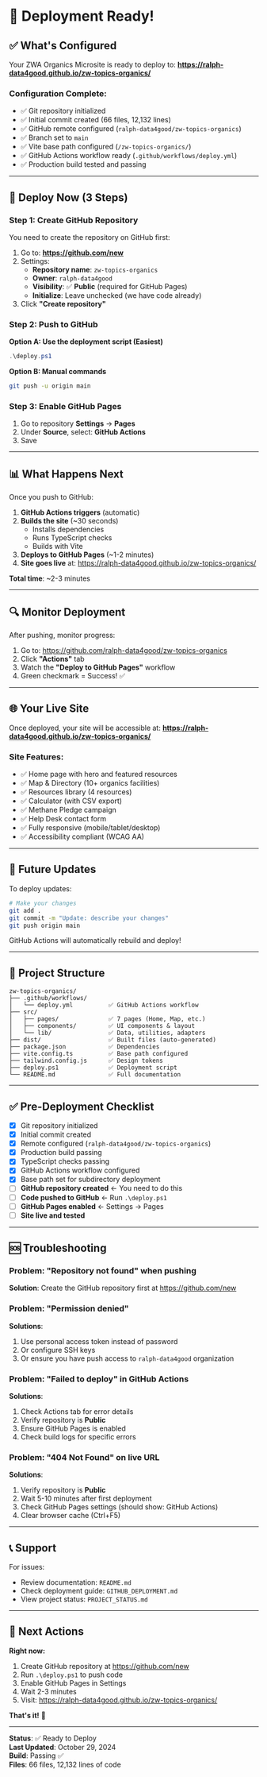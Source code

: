 # 🎉 Deployment Ready!

## ✅ What's Configured

Your ZWA Organics Microsite is ready to deploy to:
**https://ralph-data4good.github.io/zw-topics-organics/**

### Configuration Complete:
- ✅ Git repository initialized
- ✅ Initial commit created (66 files, 12,132 lines)
- ✅ GitHub remote configured (`ralph-data4good/zw-topics-organics`)
- ✅ Branch set to `main`
- ✅ Vite base path configured (`/zw-topics-organics/`)
- ✅ GitHub Actions workflow ready (`.github/workflows/deploy.yml`)
- ✅ Production build tested and passing

---

## 🚀 Deploy Now (3 Steps)

### Step 1: Create GitHub Repository

You need to create the repository on GitHub first:

1. Go to: **https://github.com/new**
2. Settings:
   - **Repository name**: `zw-topics-organics`
   - **Owner**: `ralph-data4good`
   - **Visibility**: ✅ **Public** (required for GitHub Pages)
   - **Initialize**: Leave unchecked (we have code already)
3. Click **"Create repository"**

### Step 2: Push to GitHub

**Option A: Use the deployment script (Easiest)**

```powershell
.\deploy.ps1
```

**Option B: Manual commands**

```bash
git push -u origin main
```

### Step 3: Enable GitHub Pages

1. Go to repository **Settings** → **Pages**
2. Under **Source**, select: **GitHub Actions**
3. Save

---

## 📊 What Happens Next

Once you push to GitHub:

1. **GitHub Actions triggers** (automatic)
2. **Builds the site** (~30 seconds)
   - Installs dependencies
   - Runs TypeScript checks
   - Builds with Vite
3. **Deploys to GitHub Pages** (~1-2 minutes)
4. **Site goes live** at: https://ralph-data4good.github.io/zw-topics-organics/

**Total time**: ~2-3 minutes

---

## 🔍 Monitor Deployment

After pushing, monitor progress:

1. Go to: https://github.com/ralph-data4good/zw-topics-organics
2. Click **"Actions"** tab
3. Watch the **"Deploy to GitHub Pages"** workflow
4. Green checkmark = Success! ✅

---

## 🌐 Your Live Site

Once deployed, your site will be accessible at:
**https://ralph-data4good.github.io/zw-topics-organics/**

### Site Features:
- ✅ Home page with hero and featured resources
- ✅ Map & Directory (10+ organics facilities)
- ✅ Resources library (4 resources)
- ✅ Calculator (with CSV export)
- ✅ Methane Pledge campaign
- ✅ Help Desk contact form
- ✅ Fully responsive (mobile/tablet/desktop)
- ✅ Accessibility compliant (WCAG AA)

---

## 🔄 Future Updates

To deploy updates:

```bash
# Make your changes
git add .
git commit -m "Update: describe your changes"
git push origin main
```

GitHub Actions will automatically rebuild and deploy!

---

## 📁 Project Structure

```
zw-topics-organics/
├── .github/workflows/
│   └── deploy.yml          ✅ GitHub Actions workflow
├── src/
│   ├── pages/              ✅ 7 pages (Home, Map, etc.)
│   ├── components/         ✅ UI components & layout
│   └── lib/                ✅ Data, utilities, adapters
├── dist/                   ✅ Built files (auto-generated)
├── package.json            ✅ Dependencies
├── vite.config.ts          ✅ Base path configured
├── tailwind.config.js      ✅ Design tokens
├── deploy.ps1              ✅ Deployment script
└── README.md               ✅ Full documentation
```

---

## ✅ Pre-Deployment Checklist

- [x] Git repository initialized
- [x] Initial commit created
- [x] Remote configured (`ralph-data4good/zw-topics-organics`)
- [x] Production build passing
- [x] TypeScript checks passing
- [x] GitHub Actions workflow configured
- [x] Base path set for subdirectory deployment
- [ ] **GitHub repository created** ← You need to do this
- [ ] **Code pushed to GitHub** ← Run `.\deploy.ps1`
- [ ] **GitHub Pages enabled** ← Settings → Pages
- [ ] **Site live and tested**

---

## 🆘 Troubleshooting

### Problem: "Repository not found" when pushing

**Solution**: Create the GitHub repository first at https://github.com/new

### Problem: "Permission denied"

**Solutions**:
1. Use personal access token instead of password
2. Or configure SSH keys
3. Or ensure you have push access to `ralph-data4good` organization

### Problem: "Failed to deploy" in GitHub Actions

**Solutions**:
1. Check Actions tab for error details
2. Verify repository is **Public**
3. Ensure GitHub Pages is enabled
4. Check build logs for specific errors

### Problem: "404 Not Found" on live URL

**Solutions**:
1. Verify repository is **Public**
2. Wait 5-10 minutes after first deployment
3. Check GitHub Pages settings (should show: GitHub Actions)
4. Clear browser cache (Ctrl+F5)

---

## 📞 Support

For issues:
- Review documentation: `README.md`
- Check deployment guide: `GITHUB_DEPLOYMENT.md`
- View project status: `PROJECT_STATUS.md`

---

## 🎯 Next Actions

**Right now:**
1. Create GitHub repository at https://github.com/new
2. Run `.\deploy.ps1` to push code
3. Enable GitHub Pages in Settings
4. Wait 2-3 minutes
5. Visit: https://ralph-data4good.github.io/zw-topics-organics/

**That's it!** 🚀

---

**Status**: ✅ Ready to Deploy  
**Last Updated**: October 29, 2024  
**Build**: Passing ✅  
**Files**: 66 files, 12,132 lines of code

